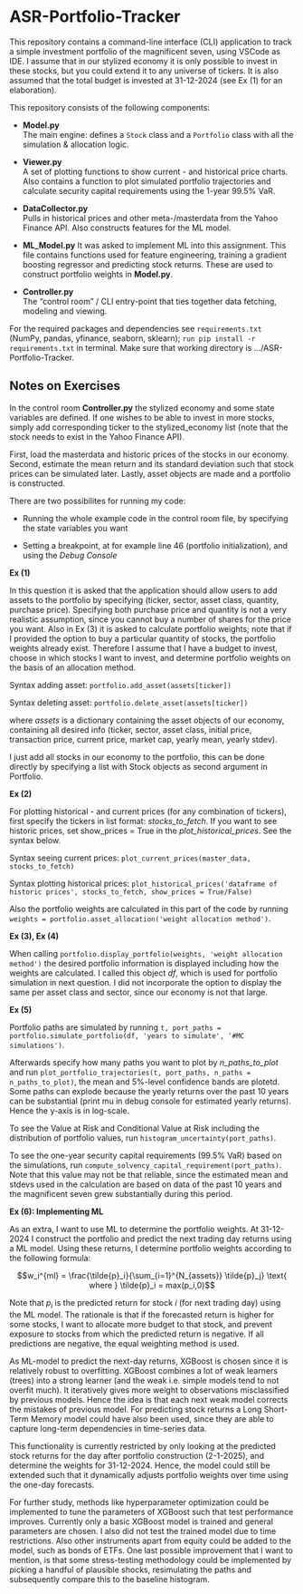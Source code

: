 # ASR-Portfolio-Tracker

This repository contains a command-line interface (CLI) application to track a simple investment portfolio of the magnificent seven, using VSCode as IDE. I assume that in our stylized economy it is only possible to invest in these stocks, but you could extend it to any universe of tickers. It is also assumed that the total budget is invested at 31-12-2024 (see Ex (1) for an elaboration).

This repository consists of the following components:

- **Model.py**  
  The main engine: defines a `Stock` class and a `Portfolio` class with all the simulation & allocation logic.

- **Viewer.py**  
  A set of plotting functions to show current - and historical price charts. Also contains a function to plot simulated portfolio trajectories and calculate security capital requirements using the 1-year 99.5% VaR.

- **DataCollector.py**  
  Pulls in historical prices and other meta-/masterdata from the Yahoo Finance API. Also constructs features for the ML model.

- **ML_Model.py**
  It was asked to implement ML into this assignment. This file contains functions used for feature engineering, training a gradient boosting regressor and predicting stock returns. These are used to construct portfolio weights in **Model.py**.

- **Controller.py**  
  The “control room” / CLI entry-point that ties together data fetching, modeling and viewing.

For the required packages and dependencies see `requirements.txt` (NumPy, pandas, yfinance, seaborn, sklearn); `run pip install -r requirements.txt` in terminal. Make sure that working directory is .../ASR-Portfolio-Tracker.

## Notes on Exercises

In the control room **Controller.py** the stylized economy and some state variables are defined. If one wishes to be able to invest in more stocks, simply add corresponding ticker to the stylized_economy list (note that the stock needs to exist in the Yahoo Finance API). 

First, load the masterdata and historic prices of the stocks in our economy. Second, estimate the mean return and its standard deviation such that stock prices can be simulated later. Lastly, asset objects are made and a portfolio is constructed.

There are two possibilites for running my code:

- Running the whole example code in the control room file, by specifying the state variables you want

- Setting a breakpoint, at for example line 46 (portfolio initialization), and using the *Debug Console*

**Ex (1)**

In this question it is asked that the application should allow users to add assets to the portfolio by specifying (ticker, sector, asset class, quantity, purchase price). Specifying both purchase price and quantity is not a very realistic assumption, since you cannot buy a number of shares for the price you want. Also in Ex (3) it is asked to calculate portfolio weights; note that if I provided the option to buy a particular quantity of stocks, the portfolio weights already exist.
Therefore I assume that I have a budget to invest, choose in which stocks I want to invest, and determine portfolio weights on the basis of an allocation method.

Syntax adding asset: `portfolio.add_asset(assets[ticker])`

Syntax deleting asset: `portfolio.delete_asset(assets[ticker])`

where *assets* is a dictionary containing the asset objects of our economy, containing all desired info (ticker, sector, asset class, initial price, transaction price, current price, market cap, yearly mean, yearly stdev).

I just add all stocks in our economy to the portfolio, this can be done directly by specifying a list with Stock objects as second argument in Portfolio.

**Ex (2)**

For plotting historical - and current prices (for any combination of tickers), first specify the tickers in list format: *stocks_to_fetch*. If you want to see historic prices, set show_prices = True in the *plot_historical_prices*. See the syntax below.

Syntax seeing current prices: `plot_current_prices(master_data, stocks_to_fetch)`

Syntax plotting historical prices: `plot_historical_prices('dataframe of historic prices', stocks_to_fetch, show_prices = True/False)`

Also the portfolio weights are calculated in this part of the code by running `weights = portfolio.asset_allocation('weight allocation method')`.

**Ex (3), Ex (4)**

When calling `portfolio.display_portfolio(weights, 'weight allocation method')` the desired portfolio information is displayed including how the weights are calculated. I called this object *df*, which is used for portfolio simulation in next question. I did not incorporate the option to display the same per asset class and sector, since our economy is not that large. 

**Ex (5)**

Portfolio paths are simulated by running `t, port_paths = portfolio.simulate_portfolio(df, 'years to simulate', '#MC simulations')`.

Afterwards specify how many paths you want to plot by *n_paths_to_plot* and run `plot_portfolio_trajectories(t, port_paths, n_paths = n_paths_to_plot)`, the mean and 5%-level confidence bands are plotetd. Some paths can explode because the yearly returns over the past 10 years can be substantial (print mu in debug console for estimated yearly returns). Hence the y-axis is in log-scale.

To see the Value at Risk and Conditional Value at Risk including the distribution of portfolio values, run `histogram_uncertainty(port_paths)`.

To see the one-year security capital requirements (99.5% VaR) based on the simulations, run `compute_solvency_capital_requirement(port_paths)`. Note that this value may not be that reliable, since the estimated mean and stdevs used in the calculation are based on data of the past 10 years and the magnificent seven grew substantially during this period.

**Ex (6): Implementing ML**

As an extra, I want to use ML to determine the portfolio weights. At 31-12-2024 I construct the portfolio and predict the next trading day returns using a ML model. Using these returns, I determine portfolio weights according to the following formula:

```math
w_i^{ml} = \frac{\tilde{p}_i}{\sum_{i=1}^{N_{assets}} \tilde{p}_j} \text{ where } \tilde{p}_i = max(p_i,0)
```

Note that $p_i$ is the predicted return for stock $i$ (for next trading day) using the ML model. The rationale is that if the forecasted return is higher for some stocks, I want to allocate more budget to that stock, and prevent exposure to stocks from which the predicted return is negative. If all predictions are negative, the equal weighting method is used.

As ML-model to predict the next-day returns, XGBoost is chosen since it is relatively robust to overfitting. XGBoost combines a lot of weak learners (trees) into a strong learner (and the weak i.e. simple models tend to not overfit much). It iteratively gives more weight to observations misclassified by previous models. Hence the idea is that each next weak model corrects the mistakes of previous model. For predicting stock returns a Long Short-Term Memory model could have also been used, since they are able to capture long-term dependencies in time-series data.

This functionality is currently restricted by only looking at the predicted stock returns for the day after portfolio construction (2-1-2025), and determine the weights for 31-12-2024. Hence, the model could still be extended such that it dynamically adjusts portfolio weights over time using the one-day forecasts.

For further study, methods like hyperparameter optimization could be implemented to tune the parameters of XGBoost such that test performance improves. Currently only a basic XGBoost model is trained and general parameters are chosen. I also did not test the trained model due to time restrictions. 
Also other instruments apart from equity could be added to the model, such as bonds of ETFs. One last possible improvement that I want to mention, is that some stress-testing methodology could be implemented by picking a handful of plausible shocks, resimulating the paths and subsequently compare this to the baseline histogram.
